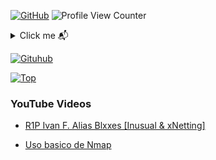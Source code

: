 [![GitHub](https://img.shields.io/github/followers/xNetting?label=follow&style=social)](https://github.com/xNetting) ![Profile View Counter](https://komarev.com/ghpvc/?username=xNetting) 

<details>
  <summary align="left">Click me 📬 </summary>
  <pre>
  David de 17 años, Estudiante de Informatica
  </pre>
</details>

[![Gituhub](https://github-readme-stats.vercel.app/api?username=xNetting&show_icons=true&theme=dracula)](https://github.com/anuraghazra/github-readme-stats)

[![Top](https://github-readme-stats.vercel.app/api/top-langs/?username=xNetting&exclude_repo=eslint-config&theme=dracula)](https://github.com/anuraghazra/github-readme-stats)

### YouTube Videos

- [R1P Ivan F. Alias Blxxes [Inusual & xNetting]](https://www.youtube.com/watch?v=O41fJAhqB9c)

- [Uso basico de Nmap](https://www.youtube.com/watch?v=PQpsCUlP0po)
